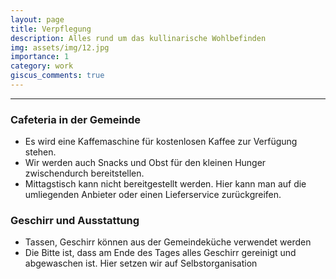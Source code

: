 ```yaml
---
layout: page
title: Verpflegung
description: Alles rund um das kullinarische Wohlbefinden
img: assets/img/12.jpg
importance: 1
category: work
giscus_comments: true
---
```


---

### Cafeteria in der Gemeinde

* Es wird eine Kaffemaschine für kostenlosen Kaffee zur Verfügung stehen.
* Wir werden auch Snacks und Obst für den kleinen Hunger zwischendurch bereitstellen.
* Mittagstisch kann nicht bereitgestellt werden. Hier kann man auf die umliegenden Anbieter oder einen Lieferservice zurückgreifen.

### Geschirr und Ausstattung

* Tassen, Geschirr können aus der Gemeindeküche verwendet werden
* Die Bitte ist, dass am Ende des Tages alles Geschirr gereinigt und abgewaschen ist. Hier setzen wir auf Selbstorganisation